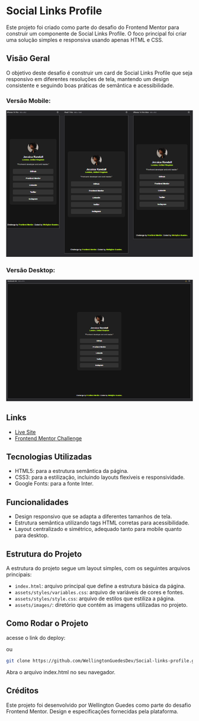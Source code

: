 # Social Links Profile

Este projeto foi criado como parte do desafio do Frontend Mentor para construir um componente de Social Links Profile. O foco principal foi criar uma solução simples e responsiva usando apenas HTML e CSS.

## Visão Geral
O objetivo deste desafio é construir um card de Social Links Profile que seja responsivo em diferentes resoluções de tela, mantendo um design consistente e seguindo boas práticas de semântica e acessibilidade.

### Versão Mobile:
![Mobile Version](./design/mobile-screen.png)

### Versão Desktop:
![Desktop Version](./design/desktop-screen.png)


## Links
- [Live Site](https://github.com/WellingtonGuedesDev/Social-links-profile)
- [Frontend Mentor Challenge](https://www.frontendmentor.io/challenges/social-links-profile-card-6e57b1908349eef05a640a41)

## Tecnologias Utilizadas
- HTML5: para a estrutura semântica da página.
- CSS3: para a estilização, incluindo layouts flexíveis e responsividade.
- Google Fonts: para a fonte Inter.

## Funcionalidades
- Design responsivo que se adapta a diferentes tamanhos de tela.
- Estrutura semântica utilizando tags HTML corretas para acessibilidade.
- Layout centralizado e simétrico, adequado tanto para mobile quanto para desktop.

## Estrutura do Projeto
A estrutura do projeto segue um layout simples, com os seguintes arquivos principais:

- `index.html`: arquivo principal que define a estrutura básica da página.
- `assets/styles/variables.css`: arquivo de variáveis de cores e fontes.
- `assets/styles/style.css`: arquivo de estilos que estiliza a página.
- `assets/images/`: diretório que contém as imagens utilizadas no projeto.

## Como Rodar o Projeto

acesse o link do deploy: 

ou

```bash
git clone https://github.com/WellingtonGuedesDev/Social-links-profile.git
```
Abra o arquivo index.html no seu navegador.

## Créditos
Este projeto foi desenvolvido por Wellington Guedes como parte do desafio Frontend Mentor. Design e especificações fornecidas pela plataforma.